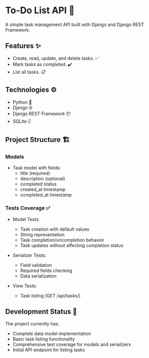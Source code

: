 # To-Do List API 📝

A simple task management API built with Django and Django REST Framework.

## Features ✨

- Create, read, update, and delete tasks. ✅
- Mark tasks as completed. ✔️
- List all tasks. 📋

## Technologies ⚙️

- Python 🐍
- Django 🌐
- Django REST Framework 📦
- SQLite 🗄️

## Project Structure 🏗️

### Models
- Task model with fields:
  - title (required)
  - description (optional) 
  - completed status
  - created_at timestamp
  - completed_at timestamp

### Tests Coverage ✅
- Model Tests:
  - Task creation with default values
  - String representation
  - Task completion/uncompletion behavior
  - Task updates without affecting completion status

- Serializer Tests:
  - Field validation
  - Required fields checking
  - Data serialization

- View Tests:
  - Task listing (GET /api/tasks/)

## Development Status 🚧

The project currently has:
- Complete data model implementation
- Basic task listing functionality
- Comprehensive test coverage for models and serializers
- Initial API endpoint for listing tasks